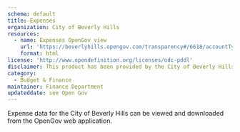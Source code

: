 ```yaml
---
schema: default
title: Expenses
organization: City of Beverly Hills
resources:
  - name: Expenses OpenGov view
    url: 'https://beverlyhills.opengov.com/transparency#/6618/accountType=expenses'
    format: html
license: 'http://www.opendefinition.org/licenses/odc-pddl'
disclaimer: This product has been provided by the City of Beverly Hills on as as-is basis for informational purposes. No warranty is made by the City of Beverly Hills regarding specific accuracy, completeness, or fitness for any particular purpose or use of any data made available on the City’s Open Data Portal. The City reserves the right to discontinue availability of content on the Open Data Portal at any time and for any reason. 
category:
  - Budget & Finance
maintainer: Finance Department
updateddate: see Open Gov
---
```

Expense data for the City of Beverly Hills can be viewed and downloaded from the OpenGov web application.
